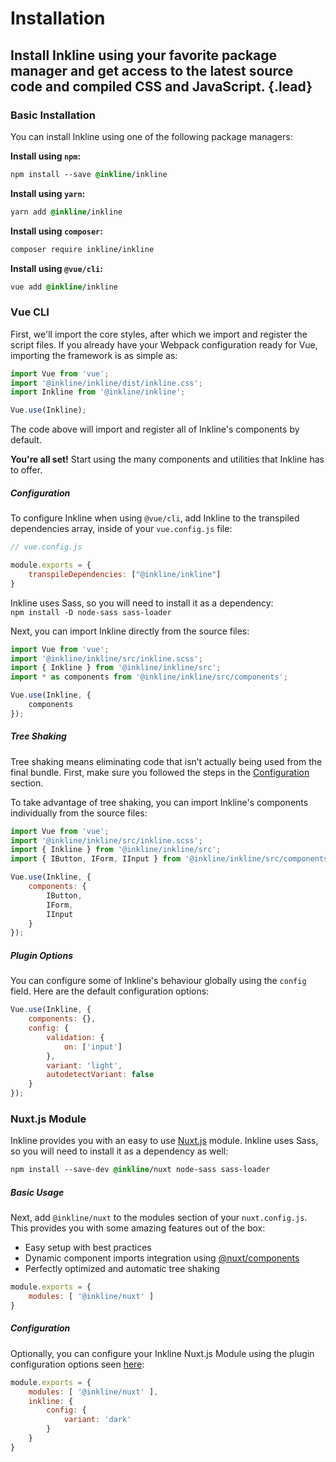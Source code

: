 # Installation
## Install Inkline using your favorite package manager and get access to the latest source code and compiled CSS and JavaScript. {.lead}

### Basic Installation
You can install Inkline using one of the following package managers:

**Install using `npm`:**

~~~css
npm install --save @inkline/inkline
~~~

**Install using `yarn`:**

~~~css
yarn add @inkline/inkline
~~~

**Install using `composer`:**

~~~css
composer require inkline/inkline
~~~

**Install using `@vue/cli`:**

~~~css
vue add @inkline/inkline
~~~

### Vue CLI
First, we'll import the core styles, after which we import and register the script files. If you already have your Webpack configuration ready for Vue, importing the framework is as simple as:

~~~js
import Vue from 'vue';
import '@inkline/inkline/dist/inkline.css';
import Inkline from '@inkline/inkline';

Vue.use(Inkline);
~~~

The code above will import and register all of Inkline's components by default.

**You're all set!** Start using the many components and utilities that Inkline has to offer.

##### Configuration
To configure Inkline when using `@vue/cli`, add Inkline to the transpiled dependencies array, inside of your `vue.config.js` file:

~~~js
// vue.config.js

module.exports = {
    transpileDependencies: ["@inkline/inkline"]
}
~~~

<i-alert variant="info" class="-code">
<template slot="icon"><i-icon icon="info" class="h4"></i-icon></template>
    
Inkline uses Sass, so you will need to install it as a dependency:<br/> `npm install -D node-sass sass-loader`

</i-alert>

Next, you can import Inkline directly from the source files:

~~~js
import Vue from 'vue';
import '@inkline/inkline/src/inkline.scss';
import { Inkline } from '@inkline/inkline/src';
import * as components from '@inkline/inkline/src/components';

Vue.use(Inkline, { 
    components
});
~~~

##### Tree Shaking
Tree shaking means eliminating code that isn’t actually being used from the final bundle. First, make sure you followed the steps in the <a href="#configuration">Configuration</a> section. 

To take advantage of tree shaking, you can import Inkline's components individually from the source files:

~~~js
import Vue from 'vue';
import '@inkline/inkline/src/inkline.scss';
import { Inkline } from '@inkline/inkline/src';
import { IButton, IForm, IInput } from '@inkline/inkline/src/components';

Vue.use(Inkline, {
    components: {
        IButton,
        IForm,
        IInput
    }
});
~~~

##### Plugin Options
You can configure some of Inkline's behaviour globally using the `config` field. Here are the default configuration options:

~~~js
Vue.use(Inkline, {
    components: {},
    config: {
        validation: {
            on: ['input']
        },
        variant: 'light',
        autodetectVariant: false
    }
});
~~~


### Nuxt.js Module
Inkline provides you with an easy to use <a href="https://nuxtjs.org" rel="nofollow" target="_blank">Nuxt.js</a> module. Inkline uses Sass, so you will need to install it as a dependency as well:


~~~css
npm install --save-dev @inkline/nuxt node-sass sass-loader
~~~

##### Basic Usage
Next, add `@inkline/nuxt` to the modules section of your `nuxt.config.js`. This provides you with some amazing features out of the box:

- Easy setup with best practices
- Dynamic component imports integration using <a href="https://github.com/nuxt/components" rel="nofollow noreferrer">@nuxt/components</a>
- Perfectly optimized and automatic tree shaking

~~~js
module.exports = {
    modules: [ '@inkline/nuxt' ]
}
~~~

##### Configuration
Optionally, you can configure your Inkline Nuxt.js Module using the plugin configuration options seen [here](#plugin-options):
 
~~~js
module.exports = {
    modules: [ '@inkline/nuxt' ],
    inkline: {
        config: {
            variant: 'dark'
        }   
    }
}
~~~
